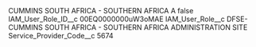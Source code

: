 <?xml version="1.0" encoding="UTF-8"?>
<CustomMetadata xmlns="http://soap.sforce.com/2006/04/metadata" xmlns:xsi="http://www.w3.org/2001/XMLSchema-instance" xmlns:xsd="http://www.w3.org/2001/XMLSchema">
    <label>CUMMINS SOUTH AFRICA - SOUTHERN AFRICA A</label>
    <protected>false</protected>
    <values>
        <field>IAM_User_Role_ID__c</field>
        <value xsi:type="xsd:string">00EQ0000000uW3oMAE</value>
    </values>
    <values>
        <field>IAM_User_Role__c</field>
        <value xsi:type="xsd:string">DFSE-CUMMINS SOUTH AFRICA - SOUTHERN AFRICA ADMINISTRATION SITE</value>
    </values>
    <values>
        <field>Service_Provider_Code__c</field>
        <value xsi:type="xsd:string">5674</value>
    </values>
</CustomMetadata>
